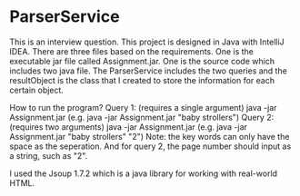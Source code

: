 ParserService
=============

This is an interview question.
This project is designed in Java with IntelliJ IDEA. There are three files based on the requirements. One is the executable jar file called Assignment.jar. One is the source code which includes two java file. The ParserService includes the two queries and the resultObject  is the class that I created to store the information for each certain object.

How to run the program?
Query 1: (requires a single argument)
java -jar Assignment.jar <keyword> (e.g. java -jar Assignment.jar "baby strollers")
Query 2: (requires two arguments)
java -jar Assignment.jar <keyword> <page number> (e.g. java -jar Assignment.jar "baby strollers" "2")
Note: the key words can only have the space as the seperation. And for query 2, the page number should input as a string, such as "2".

I used the Jsoup 1.7.2 which is a java library for working with real-world HTML.


